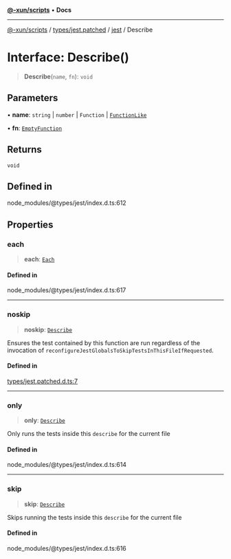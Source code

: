 [**@-xun/scripts**](../../../../../README.md) • **Docs**

***

[@-xun/scripts](../../../../../README.md) / [types/jest.patched](../../../README.md) / [jest](../README.md) / Describe

# Interface: Describe()

> **Describe**(`name`, `fn`): `void`

## Parameters

• **name**: `string` \| `number` \| `Function` \| [`FunctionLike`](FunctionLike.md)

• **fn**: [`EmptyFunction`](../type-aliases/EmptyFunction.md)

## Returns

`void`

## Defined in

node\_modules/@types/jest/index.d.ts:612

## Properties

### each

> **each**: [`Each`](Each.md)

#### Defined in

node\_modules/@types/jest/index.d.ts:617

***

### noskip

> **noskip**: [`Describe`](Describe.md)

Ensures the test contained by this function are run regardless of the
invocation of `reconfigureJestGlobalsToSkipTestsInThisFileIfRequested`.

#### Defined in

[types/jest.patched.d.ts:7](https://github.com/Xunnamius/xscripts/blob/89eebe76ad675b35907b3379b29bfde27fd5a5b8/types/jest.patched.d.ts#L7)

***

### only

> **only**: [`Describe`](Describe.md)

Only runs the tests inside this `describe` for the current file

#### Defined in

node\_modules/@types/jest/index.d.ts:614

***

### skip

> **skip**: [`Describe`](Describe.md)

Skips running the tests inside this `describe` for the current file

#### Defined in

node\_modules/@types/jest/index.d.ts:616
